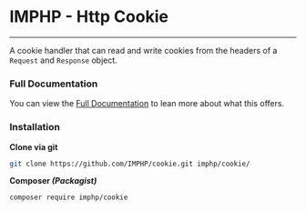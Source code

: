 # IMPHP - Http Cookie
___

A cookie handler that can read and write cookies from the headers of a `Request` and `Response` object.

### Full Documentation

You can view the [Full Documentation](docs/cookie.md) to lean more about what this offers.

### Installation

__Clone via git__

```sh
git clone https://github.com/IMPHP/cookie.git imphp/cookie/
```

__Composer _(Packagist)___

```sh
composer require imphp/cookie
```
